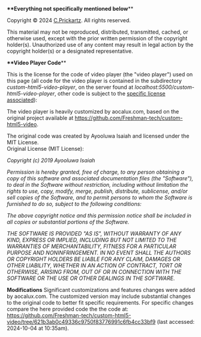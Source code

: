 __**Everything not specifically mentioned below__**
  
Copyright © 2024 [C.Prickartz](https://www.chris-prickartz.de). All rights reserved.

This material may not be reproduced, distributed, transmitted, cached, or otherwise used, except with the prior written permission of the copyright holder(s). Unauthorized use of any content may result in legal action by the copyright holder(s) or a designated representative.
  
  
__**Video Player Code__** 
  
This is the license for the code of video player (the "video player") used on this page (all code for the video player is contained in the subdirectory *custom-html5-video-player*, on the server found at *localhost:5500/custom-html5-video-player*, other code is subject to the [specific license associated](http://localhost:5500/copyright/)):  
  
The video player is heavily customized by aocalux.com, based on the original project available at <https://github.com/Freshman-tech/custom-html5-video>.  
  
The original code was created by Ayooluwa Isaiah and licensed under the MIT License.  
Original License (MIT License):  
  
*Copyright (c) 2019 Ayooluwa Isaiah*
     
*Permission is hereby granted, free of charge, to any person obtaining a copy of this software and associated documentation files (the "Software"), to deal in the Software without restriction, including without limitation the rights to use, copy, modify, merge, publish, distribute, sublicense, and/or sell copies of the Software, and to permit persons to whom the Software is furnished to do so, subject to the following conditions:*  
     
*The above copyright notice and this permission notice shall be included in all copies or substantial portions of the Software.*  
     
*THE SOFTWARE IS PROVIDED "AS IS", WITHOUT WARRANTY OF ANY KIND, EXPRESS OR IMPLIED, INCLUDING BUT NOT LIMITED TO THE WARRANTIES OF MERCHANTABILITY, FITNESS FOR A PARTICULAR PURPOSE AND NONINFRINGEMENT. IN NO EVENT SHALL THE AUTHORS OR COPYRIGHT HOLDERS BE LIABLE FOR ANY CLAIM, DAMAGES OR OTHER LIABILITY, WHETHER IN AN ACTION OF CONTRACT, TORT OR OTHERWISE, ARISING FROM, OUT OF OR IN CONNECTION WITH THE SOFTWARE OR THE USE OR OTHER DEALINGS IN THE SOFTWARE.*  
    
**Modifications**
Significant customizations and features changes were added by aocalux.com. The customized version may include substantial changes to the original code to better fit specific requirements. For specific changes compare the here provided code the the code at: <https://github.com/Freshman-tech/custom-html5-video/tree/621b3ab0c49336c9750f83776991c6fb4cc33bf9> (last accessed: 2024-10-04 at 10:35am).